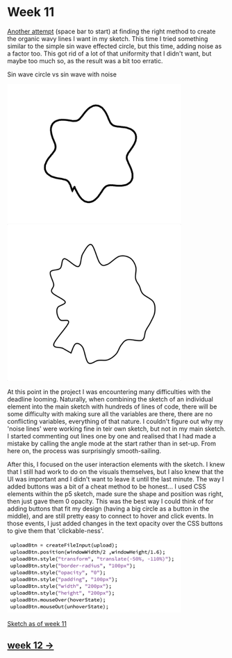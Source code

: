 # Week 11

[Another attempt](https://sylvain-girard.github.io/Slave2theAlgo2020/week11/noiselines/) (space bar to start) at finding the right method to create the organic wavy lines I want in my sketch. This time I tried something similar to the simple sin wave effected circle, but this time, adding noise as a factor too. This got rid of a lot of that uniformity that I didn't want, but maybe too much so, as the result was a bit too erratic.

Sin wave circle vs sin wave with noise

<img src="Screen Shot 2020-10-16 at 7.04.07 pm.png" width="400" />

<img src="noiselines.gif" width="400" />

At this point in the project I was encountering many difficulties with the deadline looming. Naturally, when combining the sketch of an individual element into the main sketch with hundreds of lines of code, there will be some difficulty with making sure all the variables are there, there are no conflicting variables, everything of that nature. I couldn't figure out why my 'noise lines' were working fine in teir own sketch, but not in my main sketch. I started commenting out lines one by one and realised that I had made a mistake by calling the angle mode at the start rather than in set-up. From here on, the process was surprisingly smooth-sailing.

After this, I focused on the user interaction elements with the sketch. I knew that I still had work to do on the visuals themselves, but I also knew that the UI was important and I didn't want to leave it until the last minute. The way I added buttons was a bit of a cheat method to be honest... I used CSS elements within the p5 sketch, made sure the shape and position was right, then just gave them 0 opacity. This was the best way I could think of for adding buttons that fit my design (having a big circle as a button in the middle), and are still pretty easy to connect to hover and click events. In those events, I just added changes in the text opacity over the CSS buttons to give them that 'clickable-ness'.

<img src="Screen Shot 2020-10-18 at 1.55.46 pm.png" width="400" />

[Sketch as of week 11](https://sylvain-girard.github.io/Slave2theAlgo2020/week11/chromaesthetorweek11/)

## [week 12 ->](https://sylvain-girard.github.io/Slave2theAlgo2020/week12/)

